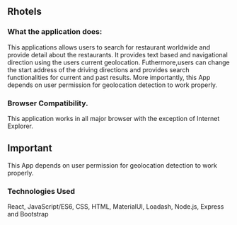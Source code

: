 
## Rhotels


### What the application does:

This applications allows users to search for restaurant worldwide and provide detail about the restaurants. It provides text based and navigational direction using the users current geolocation. Futhermore,users can change the start address of the driving directions and provides search functionalities for current and past results. More importantly, this App depends on user permission for geolocation detection to work properly. 

### Browser Compatibility.
This application works in all major browser with the exception of Internet Explorer.

## Important
This App depends on user permission for geolocation detection to work properly. 

### Technologies Used
React, JavaScript/ES6, CSS, HTML, MaterialUI, Loadash, Node.js, Express and Bootstrap

